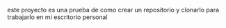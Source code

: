 este proyecto es una prueba de como crear un repositorio y clonarlo para trabajarlo en mi escritorio personal